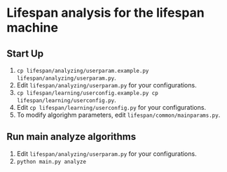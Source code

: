 # Lifespan analysis for the lifespan machine

## Start Up

1. `cp lifespan/analyzing/userparam.example.py lifespan/analyzing/userparam.py`.
2. Edit `lifespan/analyzing/userparam.py` for your configurations.
3. `cp lifespan/learning/userconfig.example.py cp lifespan/learning/userconfig.py`.
4. Edit `cp lifespan/learning/userconfig.py` for your configurations.
5. To modify algorighm parameters, edit `lifespan/common/mainparams.py`.

## Run main analyze algorithms

1. Edit `lifespan/analyzing/userparam.py` for your configurations.
2. `python main.py analyze`
